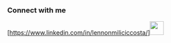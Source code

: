 ### Connect with me

[https://www.linkedin.com/in/lennonmiliciccosta/]<img height="32" width="32" src="https://cdn.jsdelivr.net/npm/simple-icons@v3/icons/linkedin.svg" />
